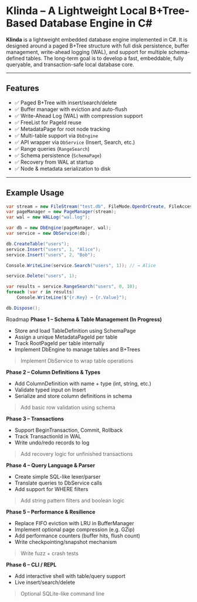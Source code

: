 # Klinda – A Lightweight Local B+Tree-Based Database Engine in C#

**Klinda** is a lightweight embedded database engine implemented in C#. It is designed around a paged B+Tree structure with full disk persistence, buffer management, write-ahead logging (WAL), and support for multiple schema-defined tables. The long-term goal is to develop a fast, embeddable, fully queryable, and transaction-safe local database core.

---

## Features

- ✅ Paged B+Tree with insert/search/delete
- ✅ Buffer manager with eviction and auto-flush
- ✅ Write-Ahead Log (WAL) with compression support
- ✅ FreeList for PageId reuse
- ✅ MetadataPage for root node tracking
- ✅ Multi-table support via `DbEngine`
- ✅ API wrapper via `DbService` (Insert, Search, etc.)
- ✅ Range queries (`RangeSearch`)
- ✅ Schema persistence (`SchemaPage`)
- ✅ Recovery from WAL at startup
- ✅ Node & metadata serialization to disk


---

## Example Usage

```csharp
var stream = new FileStream("test.db", FileMode.OpenOrCreate, FileAccess.ReadWrite);
var pageManager = new PageManager(stream);
var wal = new WALLog("wal.log");

var db = new DbEngine(pageManager, wal);
var service = new DbService(db);

db.CreateTable("users");
service.Insert("users", 1, "Alice");
service.Insert("users", 2, "Bob");

Console.WriteLine(service.Search("users", 1)); // → Alice

service.Delete("users", 1);

var results = service.RangeSearch("users", 0, 10);
foreach (var r in results)
    Console.WriteLine($"{r.Key} → {r.Value}");

db.Dispose();
```
Roadmap
**Phase 1 – Schema & Table Management (In Progress)**

- Store and load TableDefinition using SchemaPage
- Assign a unique MetadataPageId per table
- Track RootPageId per table internally
- Implement DbEngine to manage tables and B+Trees

> Implement DbService to wrap table operations

**Phase 2 – Column Definitions & Types**

- Add ColumnDefinition with name + type (int, string, etc.)
- Validate typed input on Insert
- Serialize and store column definitions in schema

> Add basic row validation using schema

**Phase 3 – Transactions**

- Support BeginTransaction, Commit, Rollback
- Track TransactionId in WAL
- Write undo/redo records to log

> Add recovery logic for unfinished transactions

**Phase 4 – Query Language & Parser**

- Create simple SQL-like lexer/parser
- Translate queries to DbService calls
- Add support for WHERE filters
> Add string pattern filters and boolean logic

**Phase 5 – Performance & Resilience**

- Replace FIFO eviction with LRU in BufferManager
- Implement optional page compression (e.g. GZip)
- Add performance counters (buffer hits, flush count)
- Write checkpointing/snapshot mechanism

> Write fuzz + crash tests

**Phase 6 – CLI / REPL**

- Add interactive shell with table/query support
- Live insert/search/delete

> Optional SQLite-like command line
